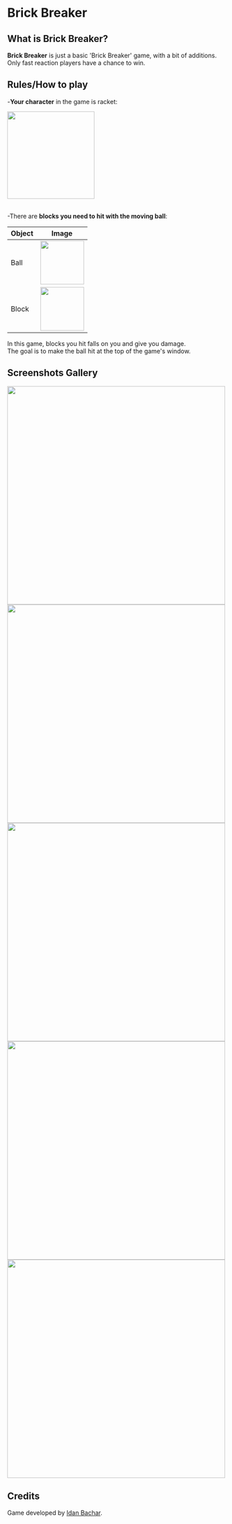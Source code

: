 # Brick Breaker

## What is Brick Breaker?


**Brick Breaker** is just a basic 'Brick Breaker' game, with a bit of additions.
<br/>
Only fast reaction players have a chance to win.

## Rules/How to play

-**Your character** in the game is racket:

<img width="200" src="https://gitlab.com/idanbachar-xna-games-projects/brick-breaker-project/brick-breaker/-/raw/master/Brick%20Breaker/Brick%20Breaker/Content/images/player/racket.png" />
<br/>
<br/>

-There are **blocks you need to hit with the moving ball**:

 | Object | Image |
| ------ | ------ |
| Ball | <img width="100" src="https://gitlab.com/idanbachar-xna-games-projects/brick-breaker-project/brick-breaker/-/raw/master/Brick%20Breaker/Brick%20Breaker/Content/images/ball/ball.png"> |
| Block | <img width="100" src="https://gitlab.com/idanbachar-xna-games-projects/brick-breaker-project/brick-breaker/-/raw/master/Brick%20Breaker/Brick%20Breaker/Content/images/block/block.png"> |

In this game, blocks you hit falls on you and give you damage.
<br/>
The goal is to make the ball hit at the top of the game's window.

## Screenshots Gallery
<img width="500" src="https://gitlab.com/idanbachar-xna-games-projects/brick-breaker-project/brick-breaker/uploads/f3808c156a5dfd431d6b74ec771ff4c9/brick_breaker_gameplay_1.png">
<img width="500" src="https://gitlab.com/idanbachar-xna-games-projects/brick-breaker-project/brick-breaker/uploads/778b25d1e4ce71234e159262a70292f0/brick_breaker_gameplay_2.png">
<img width="500" src="https://gitlab.com/idanbachar-xna-games-projects/brick-breaker-project/brick-breaker/uploads/40e7554ece05ec5076ac5fdd1aa4c151/brick_breaker_gameplay_3.png">
<img width="500" src="https://gitlab.com/idanbachar-xna-games-projects/brick-breaker-project/brick-breaker/uploads/e9b6c568a1ed9609aa861c96711d3df7/brick_breaker_gameplay_4.png">
<img width="500" src="https://gitlab.com/idanbachar-xna-games-projects/brick-breaker-project/brick-breaker/uploads/7de92430dcfc9ece9f08381a39e180c5/brick_breaker_gameplay_5.png">

## Credits

Game developed by <a href="https://www.linkedin.com/in/idanbachar/">Idan Bachar</a>.
